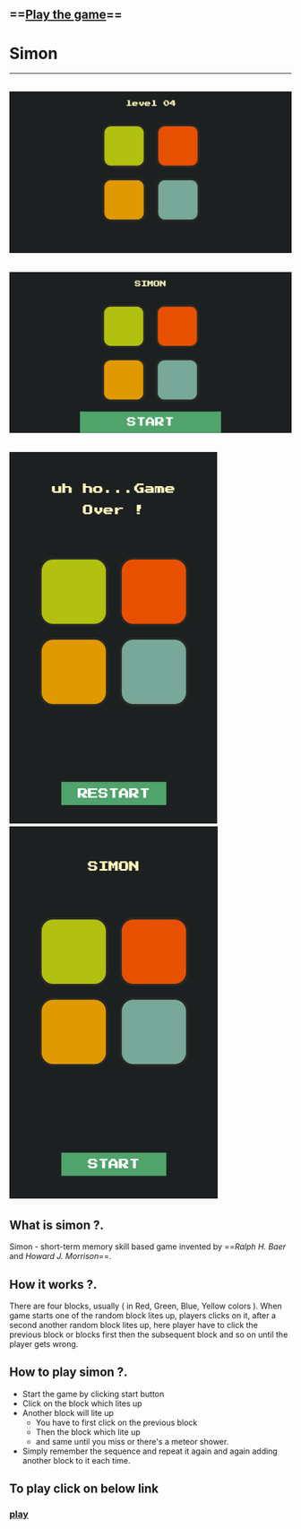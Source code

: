  ==[Play the game](https://simon-game-online.netlify.app/)==
---
# Simon
--- 
![image desk](./images/1.png)
---
![image desk_](./images/2.png)
---
![image mobile](./images/3.png)  &nbsp; &nbsp;![image mobile_](./images/4.png)
---
## What is simon ?. 
Simon - short-term memory skill based game invented by ==_Ralph H. Baer_ and _Howard J. Morrison_==.

## How it works ?.
 There are four blocks, usually ( in Red, Green, Blue, Yellow colors ).
 When game starts one of the random block lites up, players clicks on it, after a second another random block lites up, here player have to click the previous block or blocks first then the subsequent block and so on until the player gets wrong.
## How to play simon ?.
- Start the game by clicking start button
- Click on the block which lites up 
- Another block will lite up
    - You have to first click on the previous block 
    - Then the block which lite up
    - and same until you miss or there's a meteor shower.
- Simply remember the sequence and repeat it again and again adding another block to it each time.

## To play click on below link
### [play](https://simon-game-online.netlify.app/)


